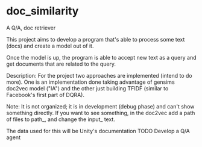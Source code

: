 # doc_similarity
A Q/A, doc retriever 

This project aims to develop a program that's able to process some text (docs) and create a model out of it. 

Once the model is up, the program is able to accept new text as a query and get documents that are related to the query.

Description:
For the project two approaches are implemented (intend to do more). One is an implementation done taking advantage of gensims doc2vec model ("IA") and the other just building TFIDF (similar to Facebook's first part of DQRA). 

Note: It is not organized; it is in development (debug phase) and can't show something directly. If you want to see something, in the doc2vec add a path of files to path_, and change the input_ text.    

The data used for this will be Unity's documentation
TODO
Develop a Q/A agent

